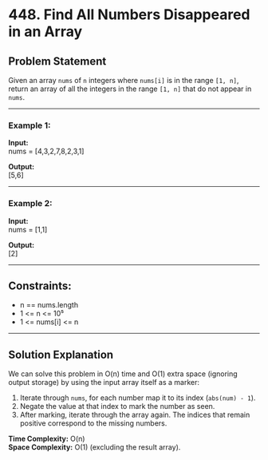 # 448. Find All Numbers Disappeared in an Array

## Problem Statement
Given an array `nums` of `n` integers where `nums[i]` is in the range `[1, n]`, return an array of all the integers in the range `[1, n]` that do not appear in `nums`.

---

### Example 1:
**Input:**  
nums = [4,3,2,7,8,2,3,1]  

**Output:**  
[5,6]  

---

### Example 2:
**Input:**  
nums = [1,1]  

**Output:**  
[2]  

---

## Constraints:
- n == nums.length  
- 1 <= n <= 10⁵  
- 1 <= nums[i] <= n  

---

## Solution Explanation
We can solve this problem in O(n) time and O(1) extra space (ignoring output storage) by using the input array itself as a marker:

1. Iterate through `nums`, for each number map it to its index (`abs(num) - 1`).  
2. Negate the value at that index to mark the number as seen.  
3. After marking, iterate through the array again. The indices that remain positive correspond to the missing numbers.  

**Time Complexity:** O(n)  
**Space Complexity:** O(1) (excluding the result array).
